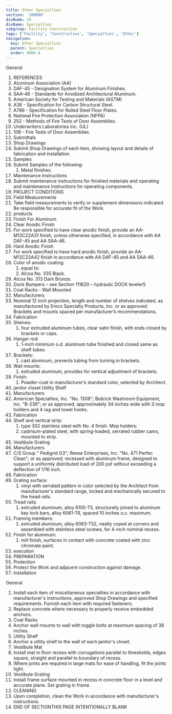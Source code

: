 ```yaml
---
title: Other Specialties
section: '108000'
divNumb: 10
divName: Specialties
subgroup: Facility Construction
tags: ['Facility', 'Construction', 'Specialties', 'Other']
navigation:
  key: Other Specialties
  parent: Specialties
  order: 8000.0
---
```



General
   1. REFERENCES
   1. Aluminum Association (AA)
   1. DAF-45 - Designation System for Aluminum Finishes.
   1. SAA-46 - Standards for Anodized Architectural Aluminum.
   1. American Society for Testing and Materials (ASTM)
   1. A36 - Specification for Carbon Structural Steel.
   1. A786 - Specification for Rolled Steel Floor Plates.
   1. National Fire Protection Association (NFPA)
   1. 252 - Methods of Fire Tests of Door Assemblies.
   1. Underwriters Laboratories Inc. (UL)
   1. 10B - Fire Tests of Door Assemblies.
   1. Submittals
   1. Shop Drawings
   1. Submit Shop Drawings of each item, showing layout and details of fabrication and installation.
   1. Samples
   1. Submit Samples of the following:
      1. Metal finishes.
   1. Maintenance Instructions
   1. Submit maintenance instructions for finished materials and operating and maintenance instructions for operating components.
   1. PROJECT CONDITIONS
   1. Field Measurements
   1. Take field measurements to verify or supplement dimensions indicated. Be responsible for accurate fit of the Work.
   1. products
   1. Finish For Aluminum
   1. Clear Anodic Finish
   1. For work specified to have clear anodic finish, provide an AA-M12C22A31 finish, unless otherwise specified, in accordance with AA DAF-45 and AA SAA-46.
   1. Hard Anodic Finish
   1. For work specified to have hard anodic finish, provide an AA-M12C22A42 finish in accordance with AA DAF-45 and AA SAA-46.
   1. Color of anodic coating:
      1. equal to:
      1. Alcoa No. 335 Black.
   1. Alcoa No. 313 Dark Bronze.
   1. Dock Bumpers – see Section 111620 – hydraulic DOCK levelerS
   1. Coat Racks - Wall Mounted
   1. Manufacturers
   1. Nominal 12 inch projection, length and number of shelves indicated, as manufactured by Emco Specialty Products, Inc. or as approved. Brackets and mounts spaced per manufacturer’s recommendations.
   1. Fabrication
   1. Shelves:
      1. four extruded aluminum tubes, clear satin finish, with ends closed by brackets or caps.
   1. Hanger rod:
      1. 1-inch minimum o.d. aluminum tube finished and closed same as shelf tubes.
   1. Brackets:
      1. cast aluminum, prevents tubing from turning in brackets.
   1. Wall mounts:
      1. extruded aluminum, provides for vertical adjustment of brackets.
   1. Finish:
      1. Powder-coat in manufacturer’s standard color, selected by Architect.
   1. janitor closet Utility Shelf
   1. Manufacturers
   1. American Specialties, Inc. "No. 1308"; Bobrick Washroom Equipment, Inc. "B-239"; or as approved, approximately 34 inches wide with 3 mop holders and 4 rag and towel hooks.
   1. Fabrication
   1. Shelf and vertical strip:
      1. type 302 stainless steel with No. 4 finish. Mop holders:
      1. cadmium-plated steel, with spring-loaded, serrated rubber cams, mounted to strip.
   1. Vestibule Grating
   1. Manufacturers
   1. C/S Group " Pedigrid G3"; Reese Enterprises, Inc. "No. 471 Perfec Clean"; or as approved; recessed with aluminum frame, designed to support a uniformly distributed load of 200 psf without exceeding a deflection of 1/16 inch.
   1. Fabrication
   1. Grating surface:
      1. vinyl with serrated pattern in color selected by the Architect from manufacturer's standard range, locked and mechanically secured to the tread rails.
   1. Tread rails:
      1. extruded aluminum, alloy 6105-T5, structurally joined to aluminum key lock bars, alloy 6061-T6, spaced 10 inches o.c. maximum.
   1. Framing members:
      1. extruded aluminum, alloy 6063-T52, neatly coped at corners and assembled with stainless steel screws, for 4-inch nominal recess.
   1. Finish for aluminum:
      1. mill finish, surfaces in contact with concrete coated with zinc chromate paint.
   1. execution
   1. PREPARATION
   1. Protection
   1. Protect the Work and adjacent construction against damage.
   1. Installation

General
   1. Install each item of miscellaneous specialties in accordance with manufacturer's instructions, approved Shop Drawings and specified requirements. Furnish each item with required fasteners.
   1. Replace concrete where necessary to properly receive embedded anchors.
   1. Coat Racks
   1. Anchor wall mounts to wall with toggle bolts at maximum spacing of 38 inches.
   1. Utility Shelf
   1. Anchor a utility shelf to the wall of each janitor's closet.
   1. Vestibule Mat
   1. Install mat in floor recess with corrugations parallel to thresholds, edges square, straight and parallel to boundary of recess.
   1. Where joints are required in large mats for ease of handling, fit the joints tight.
   1. Vestibule Grating
   1. Install frame surface mounted in recess in concrete floor in a level and accurate plane. Set grating in frame.
   1. CLEANING
   1. Upon completion, clean the Work in accordance with manufacturer's instructions.
1. END OF SECTIONTHIS PAGE INTENTIONALLY BLANK

